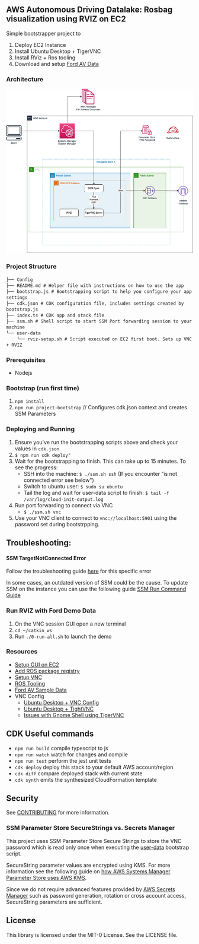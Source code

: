 ## AWS Autonomous Driving Datalake: Rosbag visualization using RVIZ on EC2

Simple bootstrapper project to
1. Deploy EC2 Instance
2. Install Ubuntu Desktop + TigerVNC
3. Install RViz + Ros tooling
4. Download and setup [Ford AV Data](https://github.com/Ford/AVData)

### Architecture

![architecture](docs/architecture.jpg)

### Project Structure

```
├── Config
├── README.md # Helper file with instructions on how to use the app
├── bootstrap.js # Bootstrapping script to help you configure your app settings
├── cdk.json # CDK configuration file, includes settings created by bootstrap.js
├── index.ts # CDK app and stack file
├── ssm.sh # Shell script to start SSM Port forwarding session to your machine
└── user-data
    └── rviz-setup.sh # Script executed on EC2 first boot. Sets up VNC + RVIZ
```

### Prerequisites
- Nodejs

### Bootstrap (run first time)
1. `npm install`
2. `npm run project-bootstrap` // Configures cdk.json context and creates SSM Parameters

### Deploying and Running
1. Ensure you've run the bootstrapping scripts above and check your values in `cdk.json`
2. `$ npm run cdk deploy" `
3. Wait for the bootstrapping to finish. This can take up to 15 minutes.
To see the progress:
    - SSH into the machine: `$ ./ssm.sh ssh` (If you encounter "is not connected error see below")
    - Switch to ubuntu user: `$ sudo su ubuntu`
    - Tail the log and wait for user-data script to finish: `$ tail -f /var/log/cloud-init-output.log`
4. Run port forwarding to connect via VNC
    - `$ ./ssm.sh vnc`
5. Use your VNC client to connect to `vnc://localhost:5901` using the password set during bootstrpping.


## Troubleshooting:

#### SSM TargetNotConnected Error

Follow the troubleshooting guide [here](https://docs.aws.amazon.com/systems-manager/latest/userguide/session-manager-troubleshooting.html#ssh-target-not-connected) for this specific error

In some cases, an outdated version of SSM could be the cause. To update SSM on the instance you can use the following guide [SSM Run Command Guide](https://docs.aws.amazon.com/systems-manager/latest/userguide/mw-walkthrough-console.html#mw-walkthrough-console-register-task)


### Run RVIZ with Ford Demo Data
1. On the VNC session GUI open a new terminal
2. `cd ~/catkin_ws`
3. Run `./0-run-all.sh` to launch the demo

### Resources
- [Setup GUI on EC2](https://aws.amazon.com/premiumsupport/knowledge-center/ec2-linux-2-install-gui/)
- [Add ROS package registry](http://wiki.ros.org/melodic/Installation/Ubuntu#Installation.2BAC8-Ubuntu.2BAC8-Sources.Setup_your_sources.list)
- [Setup VNC](https://www.teknotut.com/en/install-vnc-server-with-gnome-display-on-ubuntu-18-04/)
- [ROS Tooling](http://wiki.ros.org/catkin/Tutorials/create_a_workspace)
- [Ford AV Sample Data](https://github.com/Ford/AVData)
- VNC Config
    - [Ubuntu Desktop + VNC Config](https://www.teknotut.com/en/install-vnc-server-with-gnome-display-on-ubuntu-18-04/)
    - [Ubuntu Desktop + TightVNC](https://www.digitalocean.com/community/tutorials/how-to-install-and-configure-vnc-on-ubuntu-18-04)
    - [Issues with Gnome Shell using TigerVNC](https://gitlab.gnome.org/GNOME/gnome-shell/-/issues/3038)

## CDK Useful commands

 * `npm run build`   compile typescript to js
 * `npm run watch`   watch for changes and compile
 * `npm run test`    perform the jest unit tests
 * `cdk deploy`      deploy this stack to your default AWS account/region
 * `cdk diff`        compare deployed stack with current state
 * `cdk synth`       emits the synthesized CloudFormation template

## Security

See [CONTRIBUTING](CONTRIBUTING.md#security-issue-notifications) for more information.

### SSM Parameter Store SecureStrings vs. Secrets Manager

This project uses SSM Parameter Store Secure Strings to store the VNC password which is read only once when executing the [user-data](./user-data/rviz-setup.sh) bootstrap script. 

SecureString parameter values are encrypted using KMS. For more information see the following guide on [how AWS Systems Manager Parameter Store uses AWS KMS](https://docs.aws.amazon.com/kms/latest/developerguide/services-parameter-store.html).

Since we do not require advanced features provided by [AWS Secrets Manager](https://aws.amazon.com/secrets-manager/)  such as password generation, rotation or cross account access, SecureString parameters are sufficient.


## License

This library is licensed under the MIT-0 License. See the LICENSE file.
